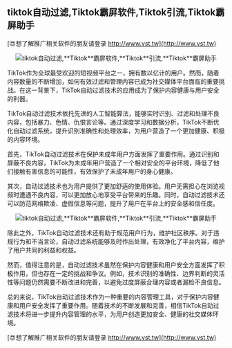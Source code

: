 ## **tiktok自动过滤,**Tiktok**霸屏软件,**Tiktok**引流,**Tiktok**霸屏助手**

[😍想了解推广相关软件的朋友请登录 http://www.vst.tw](http://www.vst.tw)

 <center><img src="https://vst.tw/MP4/tuiguang/png/5.png" alt="tiktok自动过滤,**Tiktok**霸屏软件,**Tiktok**引流,**Tiktok**霸屏助手"></center>

TikTok作为全球最受欢迎的短视频平台之一，拥有数以亿计的用户。然而，随着内容数量的不断增加，如何有效过滤和管理内容已成为社交媒体平台面临的重要挑战。在这一背景下，TikTok自动过滤技术的应用成为了保护内容健康与用户安全的利器。

TikTok自动过滤技术依托先进的人工智能算法，能够实时识别、过滤和处理不良内容，包括暴力、色情、仇恨言论等。通过深度学习和数据分析，TikTok不断优化自动过滤系统，提升识别准确性和处理效率，为用户营造了一个更加健康、积极的内容环境。

首先，TikTok自动过滤技术在保护未成年用户方面发挥了重要作用。通过识别和屏蔽不良内容，TikTok为未成年用户营造了一个相对安全的平台环境，降低了他们接触有害信息的可能性，有效保护了未成年用户的身心健康。

其次，自动过滤技术也为用户提供了更加舒适的使用体验。用户无需担心在浏览视频时遭遇不良内容，可以更加放心地享受平台带来的乐趣。同时，自动过滤技术还可以防范网络欺凌、虚假信息等问题，提升了用户在平台上的安全感和信任度。

 <center><img src="https://vst.tw/MP4/tuiguang/png/3.png" alt="tiktok自动过滤,**Tiktok**霸屏软件,**Tiktok**引流,**Tiktok**霸屏助手"></center>

除此之外，TikTok自动过滤技术还有助于规范用户行为，维护社区秩序。对于违规行为和不当言论，自动过滤系统能够及时作出处理，有效净化了平台内容，维护了用户共同的利益和权益。

然而，值得注意的是，自动过滤技术虽然在保护内容健康和用户安全方面发挥了积极作用，但也存在一定的挑战和争议。例如，技术识别的准确性、边界判断的灵活性等问题仍然需要不断改进和完善，以避免过度屏蔽合理内容或者漏检不良信息。

总的来说，TikTok自动过滤技术作为一种重要的内容管理工具，对于保护内容健康和用户安全发挥了重要作用。随着技术的不断发展和完善，相信TikTok自动过滤技术将进一步提升内容管理的水平，为用户创造更加安全、健康的社交媒体环境。

[😍想了解推广相关软件的朋友请登录 http://www.vst.tw](http://www.vst.tw)



